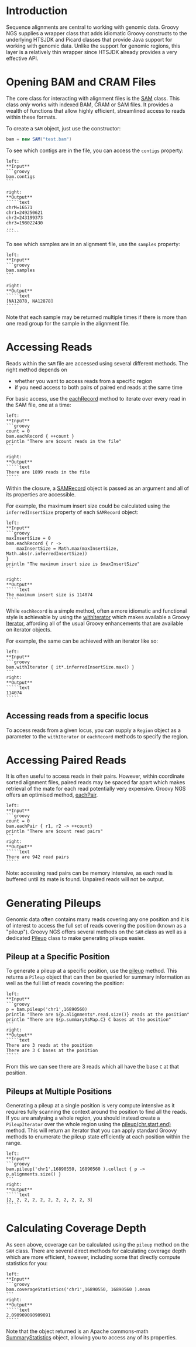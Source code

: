 # Introduction

Sequence alignments are central to working with genomic data. Groovy NGS supplies a wrapper class
that adds idiomatic Groovy constructs to the underlying HTSJDK and Picard classes that provide
Java support for working with genomic data. Unlike the support for genomic regions, this layer
is a relatively thin wrapper since HTSJDK already provides a very effective API.

# Opening BAM and CRAM Files

The core class for interacting with alignment files is the [SAM](https://ssadedin.github.io/groovy-ngs-utils/doc/gngs/SAM.html)
class. This class *only* works with indexed BAM, CRAM or SAM files. It provides a wealth of functions that allow
highly efficient, streamlined access to reads within these formats.

To create a `SAM` object, just use the constructor:

```groovy
bam = new SAM("test.bam")
```

To see which contigs are in the file, you can access the `contigs` property:

```````columns
left:
**Input**
```groovy
bam.contigs
```

right:
**Output**
`````text
chrM=16571
chr1=249250621
chr2=243199373
chr3=198022430
...
`````
````````

To see which samples are in an alignment file, use the `samples` property:

```````columns
left:
**Input**
```groovy
bam.samples
```

right:
**Output**
`````text
[NA12878, NA12878]
`````
````````

Note that each sample may be returned multiple times if there is more than one read group for the sample
in the alignment file.


# Accessing Reads

Reads within the `SAM` file are accessed using several different methods. The right method depends on

- whether you want to access reads from a specific region
- if you need access to both pairs of paired end reads at the same time

For basic access, use the [eachRecord](https://ssadedin.github.io/groovy-ngs-utils/doc/gngs/SAM.html#eachRecord(java.util.Map,%20groovy.lang.Closure))
method to iterate over every read in the SAM file, one at a time:

```````columns
left:
**Input**
```groovy
count = 0
bam.eachRecord { ++count }
println "There are $count reads in the file"
```

right:
**Output**
`````text
There are 1899 reads in the file
`````
````````

Within the closure, a [SAMRecord](https://www.javadoc.io/doc/com.github.samtools/htsjdk/1.133/htsjdk/samtools/SAMRecord.html) object is passed
as an argument and all of its properties are accessible.

For example, the maximum insert size could be calculated using the `inferredInsertSize` property of each `SAMRecord` object:

```````columns
left:
**Input**
```groovy
maxInsertSize = 0
bam.eachRecord { r ->
    maxInsertSize = Math.max(maxInsertSize, Math.abs(r.inferredInsertSize))
}
println "The maximum insert size is $maxInsertSize"
```

right:
**Output**
`````text
The maximum insert size is 114074
`````
````````

While `eachRecord` is a simple method, often a more idiomatic and functional style is achievable
by using the [withIterator](https://ssadedin.github.io/groovy-ngs-utils/doc/gngs/SAM.html#withIterator(groovy.lang.Closure)) 
which makes available a Groovy [Iterator](https://docs.groovy-lang.org/latest/html/groovy-jdk/java/util/Iterator.html), affording
all of the usual Groovy enhancements that are available on iterator objects.

For example, the same can be achieved with an iterator like so:

```````columns
left:
**Input**
```groovy
bam.withIterator { it*.inferredInsertSize.max() }
```
right:
**Output**
`````text
114074
`````
````````

## Accessing reads from a specific locus

To access reads from a given locus, you can supply a `Region` object as a parameter to the `withIterator` or `eachRecord` methods to 
specify the region.


# Accessing Paired Reads

It is often useful to access reads in their pairs. However, within coordinate sorted alignment files, paired reads
may be spaced far apart which makes retrieval of the mate for each read potentially very expensive. Groovy NGS offers
an optimised method, [eachPair](https://ssadedin.github.io/groovy-ngs-utils/doc/gngs/SAM.html#eachPair(groovy.lang.Closure)).

```````columns
left:
**Input**
```groovy
count = 0
bam.eachPair { r1, r2 -> ++count}
println "There are $count read pairs"
```
right:
**Output**
`````text
There are 942 read pairs
`````
````````

Note: accessing read pairs can be memory intensive, as each read is buffered until its mate is found. Unpaired reads
will not be output.

# Generating Pileups

Genomic data often contains many reads covering any one position and it is of interest to 
access the full set of reads covering the position (known as a "pileup"). Groovy NGS offers several
methods on the `SAM` class as well as a dedicated [Pileup](https://ssadedin.github.io/groovy-ngs-utils/doc/gngs/Pileup.html)
class to make generating pileups easier.

## Pileup at a Specific Position

To generate a pileup at a specific position, use the [pileup](https://ssadedin.github.io/groovy-ngs-utils/doc/gngs/SAM.html#pileup(java.lang.String,%20int))
method. This returns a `Pileup` object that can then be queried for summary information as well as the full list of reads covering the position:

```````columns
left:
**Input**
```groovy
p = bam.pileup('chr1',16890560)
println "There are ${p.alignments*.read.size()} reads at the position"
println "There are ${p.summaryAsMap.C} C bases at the position"
```
right:
**Output**
`````text
There are 3 reads at the position
There are 3 C bases at the position
`````
````````

From this we can see there are 3 reads which all have the base `C` at that position.

## Pileups at Multiple Positions

Generating a pileup at a single position is very compute intensive as it requires fully scanning
the context around the position to find all the reads. If you are analysing a whole region, you 
should instead create a `PileupIterator` over the whole region using the [pileup(chr,start,end)](https://ssadedin.github.io/groovy-ngs-utils/doc/gngs/SAM.html#pileup(java.lang.String,%20int,%20int))
method. This will return an iterator that you can apply standard Groovy methods to enumerate the
pileup state efficiently at each position within the range.

```````columns
left:
**Input**
```groovy
bam.pileup('chr1',16890550, 16890560 ).collect { p ->  p.alignments.size() }
```
right:
**Output**
`````text
[2, 2, 2, 2, 2, 2, 2, 2, 2, 2, 3]
`````
````````

# Calculating Coverage Depth

As seen above, coverage can be calculated using the `pileup` method on the `SAM` class. There are several
direct methods for calculating coverage depth which are more efficient, however, including some that
directly compute statistics for you:

```````columns
left:
**Input**
```groovy
bam.coverageStatistics('chr1',16890550, 16890560 ).mean
```
right:
**Output**
`````text
2.090909090909091
`````
````````

Note that the object returned is an Apache commons-math [SummaryStatistics](https://commons.apache.org/proper/commons-math/javadocs/api-3.6.1/org/apache/commons/math3/stat/descriptive/SummaryStatistics.html)
object, allowing you to access any of its properties.
